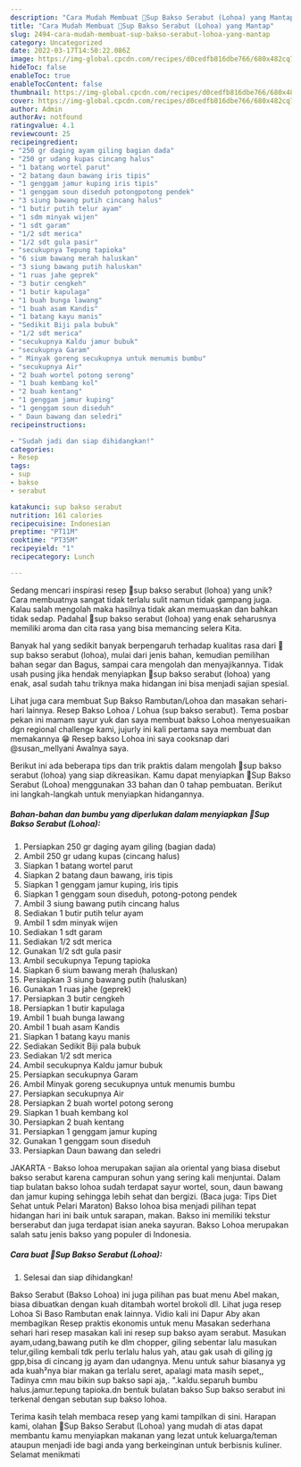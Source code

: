 ```yaml
---
description: "Cara Mudah Membuat 🍲Sup Bakso Serabut (Lohoa) yang Mantap"
title: "Cara Mudah Membuat 🍲Sup Bakso Serabut (Lohoa) yang Mantap"
slug: 2494-cara-mudah-membuat-sup-bakso-serabut-lohoa-yang-mantap
category: Uncategorized
date: 2022-03-17T14:50:22.086Z
image: https://img-global.cpcdn.com/recipes/d0cedfb816dbe766/680x482cq70/sup-bakso-serabut-lohoa-foto-resep-utama.jpg
hideToc: false
enableToc: true
enableTocContent: false
thumbnail: https://img-global.cpcdn.com/recipes/d0cedfb816dbe766/680x482cq70/sup-bakso-serabut-lohoa-foto-resep-utama.jpg
cover: https://img-global.cpcdn.com/recipes/d0cedfb816dbe766/680x482cq70/sup-bakso-serabut-lohoa-foto-resep-utama.jpg
author: Admin
authorAv: notfound
ratingvalue: 4.1
reviewcount: 25
recipeingredient:
- "250 gr daging ayam giling bagian dada"
- "250 gr udang kupas cincang halus"
- "1 batang wortel parut"
- "2 batang daun bawang iris tipis"
- "1 genggam jamur kuping iris tipis"
- "1 genggam soun diseduh potongpotong pendek"
- "3 siung bawang putih cincang halus"
- "1 butir putih telur ayam"
- "1 sdm minyak wijen"
- "1 sdt garam"
- "1/2 sdt merica"
- "1/2 sdt gula pasir"
- "secukupnya Tepung tapioka"
- "6 sium bawang merah haluskan"
- "3 siung bawang putih haluskan"
- "1 ruas jahe geprek"
- "3 butir cengkeh"
- "1 butir kapulaga"
- "1 buah bunga lawang"
- "1 buah asam Kandis"
- "1 batang kayu manis"
- "Sedikit Biji pala bubuk"
- "1/2 sdt merica"
- "secukupnya Kaldu jamur bubuk"
- "secukupnya Garam"
- " Minyak goreng secukupnya untuk menumis bumbu"
- "secukupnya Air"
- "2 buah wortel potong serong"
- "1 buah kembang kol"
- "2 buah kentang"
- "1 genggam jamur kuping"
- "1 genggam soun diseduh"
- " Daun bawang dan seledri"
recipeinstructions:

- "Sudah jadi dan siap dihidangkan!"
categories:
- Resep
tags:
- sup
- bakso
- serabut

katakunci: sup bakso serabut 
nutrition: 161 calories
recipecuisine: Indonesian
preptime: "PT11M"
cooktime: "PT35M"
recipeyield: "1"
recipecategory: Lunch

---
```





Sedang mencari inspirasi resep 🍲sup bakso serabut (lohoa) yang unik? Cara membuatnya sangat tidak terlalu sulit namun tidak gampang juga. Kalau salah mengolah maka hasilnya tidak akan memuaskan dan bahkan tidak sedap. Padahal 🍲sup bakso serabut (lohoa) yang enak seharusnya memiliki aroma dan cita rasa yang bisa memancing selera Kita.





Banyak hal yang sedikit banyak berpengaruh terhadap kualitas rasa dari 🍲sup bakso serabut (lohoa), mulai dari jenis bahan, kemudian pemilihan bahan segar dan Bagus, sampai cara mengolah dan menyajikannya. Tidak usah pusing jika hendak menyiapkan 🍲sup bakso serabut (lohoa) yang enak,      asal sudah tahu triknya maka hidangan ini bisa menjadi sajian spesial.














Lihat juga cara membuat Sup Bakso Rambutan/Lohoa dan masakan sehari-hari lainnya. Resep Bakso Lohoa / Lohua (sup bakso serabut). Tema posbar pekan ini mamam sayur yuk dan saya membuat bakso Lohoa menyesuaikan dgn regional challenge kami, jujurly ini kali pertama saya membuat dan memakannya 😁 Resep bakso Lohoa ini saya cooksnap dari @susan_mellyani Awalnya saya.






Berikut ini ada beberapa tips dan trik praktis dalam mengolah 🍲sup bakso serabut (lohoa) yang siap dikreasikan. Kamu dapat menyiapkan 🍲Sup Bakso Serabut (Lohoa) menggunakan 33 bahan dan 0 tahap pembuatan. Berikut ini langkah-langkah untuk menyiapkan hidangannya.

<!--inarticleads1-->

##### Bahan-bahan dan bumbu yang diperlukan dalam menyiapkan 🍲Sup Bakso Serabut (Lohoa):

1. Persiapkan 250 gr daging ayam giling (bagian dada)
1. Ambil 250 gr udang kupas (cincang halus)
1. Siapkan 1 batang wortel parut
1. Siapkan 2 batang daun bawang, iris tipis
1. Siapkan 1 genggam jamur kuping, iris tipis
1. Siapkan 1 genggam soun diseduh, potong-potong pendek
1. Ambil 3 siung bawang putih cincang halus
1. Sediakan 1 butir putih telur ayam
1. Ambil 1 sdm minyak wijen
1. Sediakan 1 sdt garam
1. Sediakan 1/2 sdt merica
1. Gunakan 1/2 sdt gula pasir
1. Ambil secukupnya Tepung tapioka
1. Siapkan 6 sium bawang merah (haluskan)
1. Persiapkan 3 siung bawang putih (haluskan)
1. Gunakan 1 ruas jahe (geprek)
1. Persiapkan 3 butir cengkeh
1. Persiapkan 1 butir kapulaga
1. Ambil 1 buah bunga lawang
1. Ambil 1 buah asam Kandis
1. Siapkan 1 batang kayu manis
1. Sediakan Sedikit Biji pala bubuk
1. Sediakan 1/2 sdt merica
1. Ambil secukupnya Kaldu jamur bubuk
1. Persiapkan secukupnya Garam
1. Ambil  Minyak goreng secukupnya untuk menumis bumbu
1. Persiapkan secukupnya Air
1. Persiapkan 2 buah wortel potong serong
1. Siapkan 1 buah kembang kol
1. Persiapkan 2 buah kentang
1. Persiapkan 1 genggam jamur kuping
1. Gunakan 1 genggam soun diseduh
1. Persiapkan  Daun bawang dan seledri


JAKARTA - Bakso lohoa merupakan sajian ala oriental yang biasa disebut bakso serabut karena campuran sohun yang sering kali menjuntai. Dalam tiap bulatan bakso lohoa sudah terdapat sayur wortel, soun, daun bawang dan jamur kuping sehingga lebih sehat dan bergizi. (Baca juga: Tips Diet Sehat untuk Pelari Maraton) Bakso lohoa bisa menjadi pilihan tepat hidangan hari ini baik untuk sarapan, makan. Bakso ini memiliki tekstur berserabut dan juga terdapat isian aneka sayuran. Bakso Lohoa merupakan salah satu jenis bakso yang populer di Indonesia. 

<!--inarticleads2-->

##### Cara buat 🍲Sup Bakso Serabut (Lohoa):


1. Selesai dan siap dihidangkan!

Bakso Serabut (Bakso Lohoa) ini juga pilihan pas buat menu Abel makan, biasa dibuatkan dengan kuah ditambah wortel brokoli dll. Lihat juga resep Lohoa Si Baso Rambutan enak lainnya. Vidio kali ini Dapur Aby akan membagikan Resep praktis ekonomis untuk menu Masakan sederhana sehari hari resep masakan kali ini resep sup bakso ayam serabut. Masukan ayam,udang,bawang putih ke dlm chopper, giling sebentar lalu masukan telur,giling kembali tdk perlu terlalu halus yah, atau gak usah di giling jg gpp,bisa di cincang jg ayam dan udangnya. Menu untuk sahur biasanya yg ada kuah²nya biar makan ga terlalu seret, apalagi mata masih sepet,, Tadinya cmn mau bikin sup bakso sapi aja,. &#34;.kaldu.separuh bumbu halus.jamur.tepung tapioka.dn bentuk bulatan bakso Sup bakso serabut ini terkenal dengan sebutan sup bakso lohoa. 

Terima kasih telah membaca resep yang kami tampilkan di sini. Harapan kami, olahan 🍲Sup Bakso Serabut (Lohoa) yang mudah di atas dapat membantu kamu menyiapkan makanan yang lezat untuk keluarga/teman ataupun menjadi ide bagi anda yang berkeinginan untuk berbisnis kuliner. Selamat menikmati
